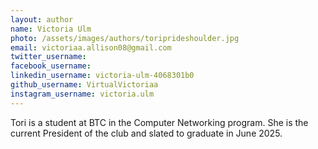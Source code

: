 ```yaml
---
layout: author
name: Victoria Ulm
photo: /assets/images/authors/toriprideshoulder.jpg
email: victoriaa.allison08@gmail.com
twitter_username:
facebook_username:
linkedin_username: victoria-ulm-4068301b0
github_username: VirtualVictoriaa
instagram_username: victoria.ulm
---
```


Tori is a student at BTC in the Computer Networking program. She is the current President of the club and slated to graduate in June 2025.